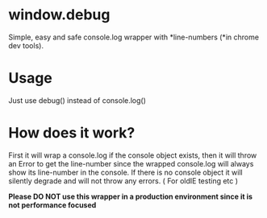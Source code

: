 window.debug
=====

Simple, easy and safe console.log wrapper with *line-numbers (*in chrome dev tools).


Usage
=====

Just use debug() instead of console.log()


How does it work?
=====

First it will wrap a console.log if the console object exists, then it will throw an Error to get the line-number since the wrapped console.log will always show its line-number in the console.
If there is no console object it will silently degrade and will not throw any errors. ( For oldIE testing etc )

**Please DO NOT use this wrapper in a production environment since it is not performance focused**
